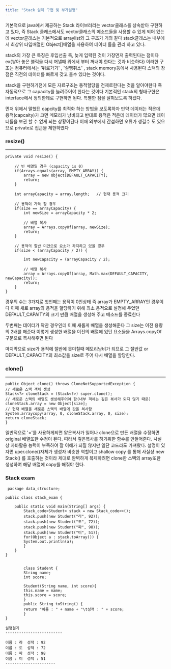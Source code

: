 ```yaml
---
title: "Stack 실제 구현 및 부가설명"
---
```


기본적으로 java에서 제공하는 Stack 라이브러리는 vector클래스를 상속받아 구현하고 있다, 즉 Stack 클래스에서도 vector클래스의 메소드들을 사용할 수 있게 되어
있는데 vector클래스는 기본적으로 arraylist와 그 구조가 거의 같다 stack클래스는 내부에서 최상위 타입배열인 Object[]배열을 사용하여 데이터 들을 관리 하고 있다.

stack의 가장 큰 특징은 후입선출 즉, 늦게 입력된 것이 가장먼저 출력된다는 점이다 ex(쌓아 놓은 블럭을 다시 꺼낼때 위에서 부터 꺼내야 한다는 것과 비슷하다)
이러한 구조는 컴퓨터에서는 '뒤로가기' , '실행취소' , stack memory등에서 사용된다 스택의 장점은 직전의 데이터를 빠르게 갖고 올수 있댜는 것이다. 

stack을 구현하기전에 모든 자료구조는 동적할당을 전제로한다는 것을 알아야한다 즉 자동적으로 그 capacity를 늘려주어야 한다는 것이다 기본적인 stack의
형태구현은 interface에서 정의한데로 구현하면 된다. 특별한 점을 살펴보도록 하겠다.

먼저 위에서 말했던 capcity를 최적화 하는 방법을 보도록하자 만약 데이터는 적은데 용적(capcaity)가 크면 메모리가 낭비되고 반대로 용적은 적은데 데이터가
많으면 데이터들을 보관 할 수 없게 되는 상황이된다 이때 외부에서 간섭하면 오류가 생길수 도 있으므로 private로 접근을 제한하였다


### resize()
-------------------------------------------------
```
private void resize() {
		
	// 빈 배열일 경우 (capacity is 0)
	if(Arrays.equals(array, EMPTY_ARRAY)) {
		array = new Object[DEFAULT_CAPACITY];
		return;
	}
		
	int arrayCapacity = array.length;	// 현재 용적 크기 
		
	// 용적이 가득 찰 경우
	if(size == arrayCapacity) {
		int newSize = arrayCapacity * 2;
		
		// 배열 복사
		array = Arrays.copyOf(array, newSize);
		return;
	}
		
	// 용적의 절반 미만으로 요소가 차지하고 있을 경우
	if(size < (arrayCapacity / 2)) {
			
		int newCapacity = (arrayCapacity / 2);
			
		// 배열 복사
		array = Arrays.copyOf(array, Math.max(DEFAULT_CAPACITY, newCapacity));
		return;
	}
}
```
경우의 수는 3가지로 첫번째는 용적이 0인상태 즉 array가 EMPTY_ARRAY인 경우이다 이때 새로 array의 용적을 할당하기 위해 최소 용적으로 설정해 두었던
DEFAULT_CAPAITY의 크기 만큼 배열을 생성해 주고 메소드를 종료한다

두번째는 데이터가 꽉찬 경우인데 이때 새롭게 배열을 생성해준다 그 size는 이전 용량의 2배를 해준다  이렇게 생성한 배열을 이전의 배열에 있던 요소들을
Arrays.copyOf구문으로 복사해주면 된다

마지막으로 size가 용적에 절반에 못미칠때 메모리낭비가 되므로 그 절반값 or DEFAULT_CAPACITY의 최소값을 size로 주어 다시 배열을 할당한다.

### clone()
----------------------------
```
public Object clone() throws CloneNotSupportedException {
// 새로운 스택 객체 생성
Stack<?> cloneStack = (Stack<?>) super.clone();
// 새로운 스택의 배열도 생성해주어야 함(내부 객체는 깊은 복사가 되지 않기 때문)
cloneStack.array = new Object[size];
// 현재 배열을 새로운 스택의 배열에 값을 복사함
System.arraycopy(array, 0, cloneStack.array, 0, size);
return cloneStack;
}
```
일반적으로 '='를 사용하게되면 얕은복사가 일어나 clone으로 만든 배열을 수정하면 original 배열또한 수정이 된다. 따라서 깊은복사를 하기위한 함수를 
만들어준다. 사실상 자바활용 능력이 부족하여 잘 이해가 되질 않지만 일단 코드라도 가져왔다. 설명이 있자면 uper.clone()자체가 생성자 비슷한 역할이고 shallow copy
를 통해 사실상 new Stack() 를 호출하는 것이라 제대로 완벽하게 복제하려면 clone한 스택의 array또한 생성하여 해당 배열에 copy를 해줘야 한다.




### Stack exam

```
 package data_structure;

public class stack_exam {

	public static void main(String[] args) {
		Stack_code<Student> stack = new Stack_code<>();
		stack.push(new Student("라", 92));
		stack.push(new Student("도", 72));
		stack.push(new Student("파", 98));
		stack.push(new Student("미", 51));
		for(Object a : stack.toArray()) {
		System.out.println(a);
		}
	}
}


		class Student {
		String name;
		int score;
		
		Student(String name, int score){
		this.name = name;
		this.score = score;
		}
		public String toString() {
		return "이름 : " + name + "\t성적 : " + score;
		}
}
```

```
실행결과
-------------------------

이름 : 라	성적 : 92
이름 : 도	성적 : 72
이름 : 파	성적 : 98
이름 : 미	성적 : 51
----------------------
```



